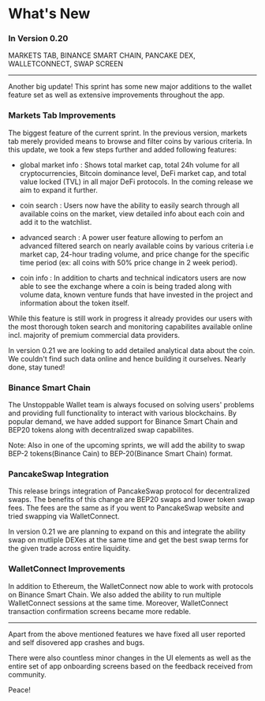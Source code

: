 # What's New

### In Version 0.20

MARKETS TAB, BINANCE SMART CHAIN, PANCAKE DEX, WALLETCONNECT, SWAP SCREEN

---

Another big update! This sprint has some new major additions to the wallet feature set as well as extensive improvements throughout the app.

### Markets Tab Improvements

The biggest feature of the current sprint. In the previous version, markets tab merely provided means to browse and filter coins by various criteria. In this update, we took a few steps further and added following features:

- global market info : Shows total market cap, total 24h volume for all cryptocurrencies, Bitcoin dominance level,  DeFi market cap, and total value locked (TVL) in all major DeFi protocols. In the coming release we aim to expand it further.

- coin search : Users now have the ability to easily search through all available coins on the market, view detailed info about each coin and add it to the watchlist.

- advanced search : A power user feature allowing to perfom an advanced filtered search on nearly available coins by various criteria i.e market cap, 24-hour trading volume, and price change for the specific time period (ex: all coins with 50% price change in 2 week period).

- coin info : In addition to charts and technical indicators users are now able to see the exchange where a coin is being traded along with volume data, known venture  funds that have invested in the project and information about the token itself.

While this feature is still work in progress it already provides our users with the most thorough token search and monitoring capabilites available online incl. majority of premium commercial data providers.

In version 0.21 we are looking to add detailed analytical data about the coin. We couldn't find such data online and hence building it ourselves. Nearly done, stay tuned!

### Binance Smart Chain

The Unstoppable Wallet team is always focused on solving users' problems and providing full functionality to interact with various blockchains. By popular demand, we have added support for Binance Smart Chain and BEP20 tokens along with decentralized swap capabilites. 

Note: Also in one of the upcoming sprints, we will add the ability to swap BEP-2 tokens(Binance Cain) to BEP-20(Binance Smart Chain) format. 

### PancakeSwap Integration

This release brings integration of PancakeSwap protocol for decentralized swaps. The benefits of this change are BEP20 swaps and lower token swap fees. The fees are the same as if you went to PancakeSwap website and tried swapping via WalletConnect. 

In version 0.21 we are planning to expand on this and integrate the ability swap on mutliple DEXes at the same time and get the best swap terms for the given trade across entire liquidity.

### WalletConnect Improvements

In addition to Ethereum, the WalletConnect now able to work with protocols on Binance Smart Chain. We also added the ability to run multiple WalletConnect sessions at the same time. Moreover, WalletConnect transaction confirmation screens became more redable.

---

Apart from the above mentioned features we have fixed all user reported and self disovered app crashes and bugs.

There were also countless minor changes in the UI elements as well as the entire set of app onboarding screens based on the feedback received from community.

Peace!